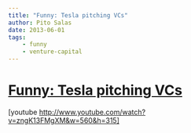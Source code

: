 ```yaml
---
title: "Funny: Tesla pitching VCs"
author: Pito Salas
date: 2013-06-01
tags:
    - funny
    - venture-capital
---
```

# [Funny: Tesla pitching VCs](None)




[youtube http://www.youtube.com/watch?v=zngK13FMgXM&w=560&h=315]


